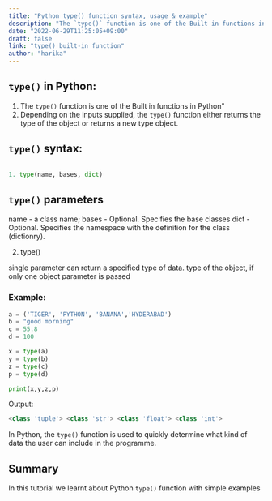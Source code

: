 ```yaml
---
title: "Python type() function syntax, usage & example"
description: "The `type()` function is one of the Built in functions in Python"
date: "2022-06-29T11:25:05+09:00"
draft: false
link: "type() built-in function"
author: "harika"
---
```


## `type()` in Python:

1. The `type()` function is one of the Built in functions in Python"
2. Depending on the inputs supplied, the `type()` function either returns the type of the object or returns a new type object. 

## `type()` syntax:
```Python

1. type(name, bases, dict)
```
## `type()` parameters
name - a class name; 
bases - Optional. Specifies the base classes
dict - Optional. Specifies the namespace with the definition for the class (dictionry).

2. type()

single parameter can return a specified type of data.
type of the object, if only one object parameter is passed

### Example:
```Python
a = ('TIGER', 'PYTHON', 'BANANA','HYDERABAD')
b = "good morning"
c = 55.8
d = 100

x = type(a)
y = type(b)
z = type(c) 
p = type(d)

print(x,y,z,p)
```
Output:
```Python
<class 'tuple'> <class 'str'> <class 'float'> <class 'int'>
```
In Python, the `type()` function is used to quickly determine what kind of data the user can include in the programme. 

## Summary
In this tutorial we learnt about Python `type()` function with simple examples